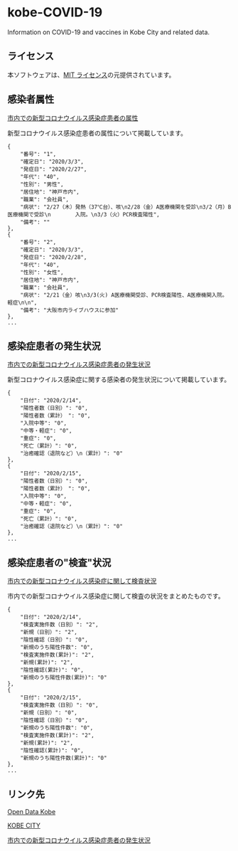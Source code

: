 # kobe-COVID-19

Information on COVID-19 and vaccines in Kobe City and related data.

## ライセンス

本ソフトウェアは、[MIT ライセンス](https://github.com/1k-ct/kobe-COVID-19/blob/main/LICENSE)の元提供されています。

## 感染者属性

[市内での新型コロナウイルス感染症患者の属性](https://github.com/1k-ct/kobe-COVID-19/blob/main/data/kansensyazokusei.json)

新型コロナウイルス感染症患者の属性について掲載しています。
```
{
    "番号": "1",
    "確定日": "2020/3/3",
    "発症日": "2020/2/27",
    "年代": "40",
    "性別": "男性",
    "居住地": "神戸市内",
    "職業": "会社員",
    "病状": "2/27（木）発熱（37℃台）、咳\n2/28（金）A医療機関を受診\n3/2（月）B医療機関で受診\n　　　　 入院。\n3/3（火）PCR検査陽性",
    "備考": ""
},
{
    "番号": "2",
    "確定日": "2020/3/3",
    "発症日": "2020/2/28",
    "年代": "40",
    "性別": "女性",
    "居住地": "神戸市内",
    "職業": "会社員",
    "病状": "2/21（金）咳\n3/3(火) A医療機関受診、PCR検査陽性、A医療機関入院。軽症\n\n",
    "備考": "大阪市内ライブハウスに参加"
},
...
```

## 感染症患者の**発生**状況

[市内での新型コロナウイルス感染症患者の発生状況](https://github.com/1k-ct/kobe-COVID-19/blob/main/data/kansensya.json)

新型コロナウイルス感染症に関する感染者の発生状況について掲載しています。

```
{
    "日付": "2020/2/14",
    "陽性者数（日別）": "0",
    "陽性者数（累計）　": "0",
    "入院中等": "0",
    "中等・軽症": "0",
    "重症": "0",
    "死亡（累計）": "0",
    "治癒確認（退院など）\n（累計）": "0"
},
{
    "日付": "2020/2/15",
    "陽性者数（日別）": "0",
    "陽性者数（累計）　": "0",
    "入院中等": "0",
    "中等・軽症": "0",
    "重症": "0",
    "死亡（累計）": "0",
    "治癒確認（退院など）\n（累計）": "0"
},
...
```

## 感染症患者の"検査"状況

[市内での新型コロナウイルス感染症に関して検査状況](https://github.com/1k-ct/kobe-COVID-19/blob/main/data/kensa.json)

市内での新型コロナウイルス感染症に関して検査の状況をまとめたものです。

```
{
    "日付": "2020/2/14",
    "検査実施件数（日別）": "2",
    "新規（日別）": "2",
    "陰性確認（日別）": "0",
    "新規のうち陽性件数": "0",
    "検査実施件数(累計)": "2",
    "新規(累計)": "2",
    "陰性確認(累計)": "0",
    "新規のうち陽性件数(累計)": "0"
},
{
    "日付": "2020/2/15",
    "検査実施件数（日別）": "0",
    "新規（日別）": "0",
    "陰性確認（日別）": "0",
    "新規のうち陽性件数": "0",
    "検査実施件数(累計)": "2",
    "新規(累計)": "2",
    "陰性確認(累計)": "0",
    "新規のうち陽性件数(累計)": "0"
},
...
```


## リンク先

[Open Data Kobe](https://data.city.kobe.lg.jp/)

[KOBE CITY](https://www.city.kobe.lg.jp/)

[市内での新型コロナウイルス感染症患者の発生状況](https://www.city.kobe.lg.jp/a73576/kenko/health/infection/protection/covid_19.html)
